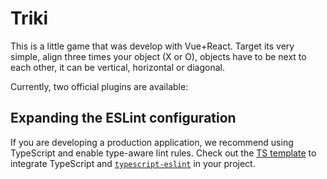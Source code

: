 # Triki

This is a little game that was develop with Vue+React. Target its very simple, align three times your object (X or O), objects have to be next to each other, it can be vertical, horizontal or diagonal.

Currently, two official plugins are available:

## Expanding the ESLint configuration

If you are developing a production application, we recommend using TypeScript and enable type-aware lint rules. Check out the [TS template](https://github.com/vitejs/vite/tree/main/packages/create-vite/template-react-ts) to integrate TypeScript and [`typescript-eslint`](https://typescript-eslint.io) in your project.
